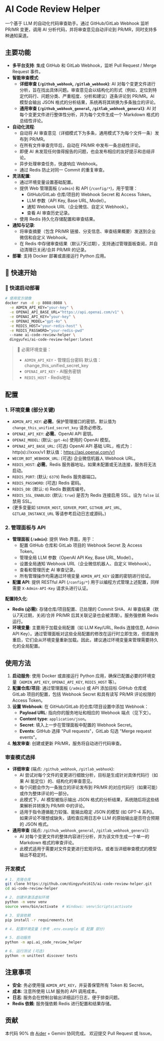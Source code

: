 # AI Code Review Helper

一个基于 LLM 的自动化代码审查助手。通过 GitHub/GitLab Webhook 监听 PR/MR 变更，调用 AI 分析代码，并将审查意见自动评论到 PR/MR，同时支持多种通知渠道。

## 主要功能

- **多平台支持**: 集成 GitHub 和 GitLab Webhook，监听 Pull Request / Merge Request 事件。
- **智能审查模式**:
    - **详细审查 (`/github_webhook`, `/gitlab_webhook`)**: AI 对每个变更文件进行分析，旨在找出具体问题。审查意见会以结构化的形式（例如，定位到特定代码行、问题分类、严重程度、分析和建议）逐条评论到 PR/MR。AI 模型会输出 JSON 格式的分析结果，系统再将其转换为多条独立的评论。
    - **通用审查 (`/github_webhook_general`, `/gitlab_webhook_general`)**: AI 对每个变更文件进行整体性分析，并为每个文件生成一个 Markdown 格式的总结性评论。
- **自动化流程**:
    - 自动将 AI 审查意见（详细模式下为多条，通用模式下为每个文件一条）发布到 PR/MR。
    - 在所有文件审查完毕后，自动在 PR/MR 中发布一条总结性评论。
    - 即便 AI 未发现任何值得报告的问题，也会发布相应的友好提示和总结评论。
    - 异步处理审查任务，快速响应 Webhook。
    - 通过 Redis 防止对同一 Commit 的重复审查。
- **灵活配置**:
    - 通过环境变量设置基础配置。
    - 提供 Web 管理面板 (`/admin`) 和 API (`/config/*`)，用于管理：
        - GitHub/GitLab 仓库/项目的 Webhook Secret 和 Access Token。
        - LLM 参数（API Key, Base URL, Model）。
        - 通知 Webhook URL（企业微信、自定义 Webhook）。
        - 查看 AI 审查历史记录。
    - 使用 Redis 持久化存储配置和审查结果。
- **通知与记录**:
    - 将审查摘要（包含 PR/MR 链接、分支信息、审查结果概要）发送到企业微信和自定义 Webhook。
    - 在 Redis 中存储审查结果（默认7天过期），支持通过管理面板查阅，并自动清理已关闭/合并 PR/MR 的记录。
- **部署**: 支持 Docker 部署或直接运行 Python 应用。

## 🚀 快速开始

### 🐳 快速启动部署
```bash
# 使用官方镜像
docker run -d -p 8088:8088 \
  -e ADMIN_API_KEY="your-key" \
  -e OPENAI_API_BASE_URL="https://api.openai.com/v1" \
  -e OPENAI_API_KEY="your-key" \
  -e OPENAI_MODEL="gpt-4o" \
  -e REDIS_HOST="your-redis-host" \
  -e REDIS_PASSWORD="your-redis-pwd"
  --name ai-code-review-helper \
  dingyufei/ai-code-review-helper:latest
```

> 📌 必需环境变量：
> - `ADMIN_API_KEY` - 管理后台密码 默认值：change_this_unified_secret_key
> - `OPENAI_API_KEY` - AI服务密钥  
> - `REDIS_HOST` - Redis地址

## 配置

### 1. 环境变量 (部分关键)
-   `ADMIN_API_KEY`: **必需**。保护管理接口的密钥，默认值为`change_this_unified_secret_key` 请务必修改。
-   `OPENAI_API_KEY`: **必需**。OpenAI API 密钥。
-   `OPENAI_MODEL`: (默认: `gpt-4o`) 使用的 OpenAI 模型。
-   `OPENAI_API_BASE_URL`: (可选) OpenAI API 基础 URL，格式为：http(s)://xxxx/v1 默认值：https://api.openai.com/v1
-   `WECOM_BOT_WEBHOOK_URL`: (可选) 企业微信机器人 Webhook URL。
-   `REDIS_HOST`: **必需**。Redis 服务器地址。如果未配置或无法连接，服务将无法启动。
-   `REDIS_PORT`: (默认: `6379`) Redis 服务器端口。
-   `REDIS_PASSWORD`: (可选) Redis 密码。
-   `REDIS_DB`: (默认: `0`) Redis 数据库编号。
-   `REDIS_SSL_ENABLED`: (默认: `true`) 是否为 Redis 连接启用 SSL。设为 `false` 以禁用 SSL。
-   (更多变量如 `SERVER_HOST`, `SERVER_PORT`, `GITHUB_API_URL`, `GITLAB_INSTANCE_URL` 等请参考启动日志或源码。)

### 2. 管理面板与 API
- **管理面板 (`/admin`)**: 提供 Web 界面，用于：
    - 配置 GitHub 仓库和 GitLab 项目的 Webhook Secret 及 Access Token。
    - 管理全局 LLM 参数（OpenAI API Key, Base URL, Model）。
    - 设置全局通知 Webhook URL（企业微信机器人、自定义 Webhook）。
    - 查看和管理历史 AI 审查记录。
    - 所有管理操作均需通过环境变量 `ADMIN_API_KEY` 设置的密钥进行验证。
- **配置 API**: 提供 RESTful API (`/config/*`) 用于以编程方式管理上述配置，同样需要 `X-Admin-API-Key` 请求头进行认证。

**配置持久化**:
- **Redis (必需)**: 存储仓库/项目配置、已处理的 Commit SHA、AI 审查结果（默认7天过期，关闭/合并 PR/MR 后其关联记录也会被清理）。服务强依赖 Redis 运行。
- **环境变量**: 主要用于加载全局配置（如 LLM Key/URL, Redis 连接信息, Admin API Key）。通过管理面板对这些全局配置的修改在运行时立即生效，但若服务重启，它们会从环境变量重新加载。因此，建议通过环境变量来管理需要持久化的全局配置。

## 使用方法

1.  **启动服务**: 使用 Docker 或直接运行 Python 应用，确保已配置必要的环境变量（`ADMIN_API_KEY`, `OPENAI_API_KEY`, `REDIS_HOST` 等）。
2.  **配置仓库/项目**: 通过管理面板 (`/admin`) 或 API 添加目标 GitHub 仓库或 GitLab 项目的配置，包括 Webhook Secret 和具有读写 PR/MR 评论权限的 Access Token。
3.  **设置 Webhook**: 在 GitHub/GitLab 的仓库/项目设置中添加 Webhook：
    - **Payload URL**: 指向你的服务地址和相应的 Webhook 端点（见下文）。
    - **Content type**: `application/json`。
    - **Secret**: 填入上一步在管理面板中配置的 Webhook Secret。
    - **Events**: GitHub 选择 "Pull requests"，GitLab 勾选 "Merge request events"。
4.  **触发审查**: 创建或更新 PR/MR，服务将自动进行代码审查。

### 审查模式选择
- **详细审查** (端点: `/github_webhook`, `/gitlab_webhook`):
    - AI 尝试对每个文件的变更进行细致分析，目标是生成针对具体代码行（如果 AI 能定位）的、结构化的审查意见。
    - 每个问题会作为一条独立的评论发布到 PR/MR 的对应代码行（如果可能）或作为整体评论的一部分。
    - 此模式下，AI 模型被指示输出 JSON 格式的分析结果，系统随后将这些结果解析并转换为 PR/MR 中的评论。
    - 适用于指令遵循能力较强、能输出稳定 JSON 的模型 (如 GPT-4 系列)。如果评论不理想或缺失，请检查应用日志中 LLM 的原始输出是否符合预期的 JSON 格式。
- **通用审查** (端点: `/github_webhook_general`, `/gitlab_webhook_general`):
    - AI 对每个变更文件的整体内容进行分析，并为该文件生成一个单一的 Markdown 格式的审查评论。
    - 此模式适用于需要对文件变更进行宏观评估，或者当详细审查模式的模型输出不稳定时。

### 开发模式
```bash
# 1. 克隆仓库
git clone https://github.com/dingyufei615/ai-code-review-helper.git
cd ai-code-review-helper

# 2. 创建并激活虚拟环境
python -m venv venv
source venv/bin/activate  # Windows: venv\Scripts\activate

# 3. 安装依赖
pip install -r requirements.txt

# 4. 配置环境变量 (参考 .env.example 或 配置 部分)

# 5. 启动服务
python -m api.ai_code_review_helper

# 6. 运行测试 (可选)
python -m unittest discover tests
```

## 注意事项
- **安全**: 务必使用强 `ADMIN_API_KEY`，并妥善保管所有 Token 和 Secret。
- **成本**: 注意所使用 LLM 服务的 API 调用成本。
- **日志**: 服务会在控制台输出详细运行日志，便于排查问题。
- **Redis 依赖**: 服务强依赖 Redis 进行配置和结果存储。

## 贡献
本代码 90% 由 [Aider](https://github.com/Aider-AI/aider) + Gemini 协同完成。
欢迎提交 Pull Request 或 Issue。
